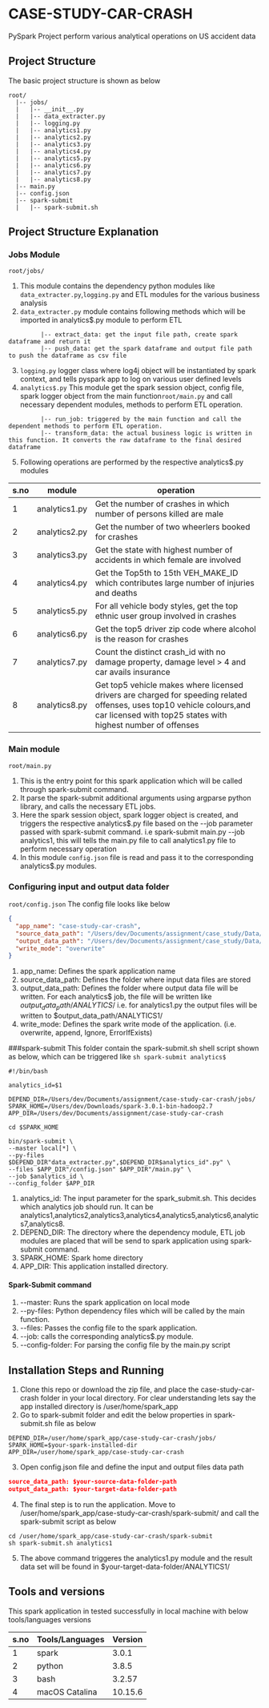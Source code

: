 # CASE-STUDY-CAR-CRASH
 PySpark Project perform various analytical operations on US accident data
 
## Project Structure
The basic project structure is shown as below

```
root/
  |-- jobs/
  |   |-- __init__.py
  |   |-- data_extracter.py
  |   |-- logging.py
  |   |-- analytics1.py
  |   |-- analytics2.py
  |   |-- analytics3.py
  |   |-- analytics4.py
  |   |-- analytics5.py
  |   |-- analytics6.py
  |   |-- analytics7.py
  |   |-- analytics8.py
  |-- main.py
  |-- config.json
  |-- spark-submit
  |   |-- spark-submit.sh
```

## Project Structure Explanation
### Jobs Module 
```root/jobs/```
1. This module contains the dependency python modules like ```data_extracter.py```,```logging.py``` and ETL modules for the various business analysis
2. ```data_extracter.py``` module contains following methods which will be imported in analytics$.py module to perform ETL
```
         |-- extract_data: get the input file path, create spark dataframe and return it
         |-- push_data: get the spark dataframe and output file path to push the dataframe as csv file
```
3. ```logging.py``` logger class where log4j object will be instantiated by spark context, and tells pyspark app to log on various user defined levels
4. ```analytics$.py``` This module get the spark session object, config file, spark logger object from the main function```root/main.py``` and call necessary dependent modules, methods to perform ETL operation.
```
         |-- run_job: triggered by the main function and call the dependent methods to perform ETL operation.
         |-- transform_data: the actual business logic is written in this function. It converts the raw dataframe to the final desired dataframe
```
5. Following operations are performed by the respective analytics$.py modules


| s.no | module        | operation                                                                                                                                                                               |
|------|---------------|-----------------------------------------------------------------------------------------------------------------------------------------------------------------------------------------|
| 1    | analytics1.py | Get the number of crashes in which number of persons killed are male                                                                                                                    |
| 2    | analytics2.py | Get the number of two wheerlers booked for crashes                                                                                                                                      |
| 3    | analytics3.py | Get the state with highest number of accidents in which female are involved                                                                                                             |
| 4    | analytics4.py | Get the Top5th to 15th VEH_MAKE_ID which contributes large number of injuries and deaths                                                                                                |
| 5    | analytics5.py | For all vehicle body styles, get the top ethnic user group involved in crashes                                                                                                                  |
| 6    | analytics6.py | Get the top5 driver zip code where alcohol is the reason for crashes                                                                                                                    |
| 7    | analytics7.py | Count the distinct crash_id with no damage property, damage level > 4 and car avails insurance                                                                                     |
| 8    | analytics8.py | Get top5 vehicle makes where licensed drivers are charged for speeding related offenses, uses top10 vehicle colours,and car licensed with top25 states with highest number of offenses |

### Main module
```root/main.py```
1. This is the entry point for this spark application which will be called through spark-submit command.
2. It parse the spark-submit additional arguments using argparse python library, and calls the necessary ETL jobs. 
3. Here the spark session object, spark logger object is created, and triggers the respective analytics$.py file based on the --job parameter passed with spark-submit command. i.e spark-submit main.py --job analytics1, this will tells the main.py file to call analytics1.py file to perform necessary operation
4. In this module ```config.json``` file is read and pass it to the corresponding analytics$.py modules.

### Configuring input and output data folder
```root/config.json```
The config file looks like below
```json
{
  "app_name": "case-study-car-crash",
  "source_data_path": "/Users/dev/Documents/assignment/case_study/Data/INPUT",
  "output_data_path": "/Users/dev/Documents/assignment/case_study/Data/OUTPUT",
  "write_mode": "overwrite"
}
```
1. app_name: Defines the spark application name
2. source_data_path: Defines the folder where input data files are stored
3. output_data_path: Defines the folder where output data file will be written. For each analytics$ job, the file will be written like $output_data_path/ANALYTICS$/
i.e. for analytics1.py the output files will be written to $output_data_path/ANALYTICS1/
4. write_mode: Defines the spark write mode of the application. (i.e. overwrite, append, Ignore, ErrorIfExists)

###spark-submit
This folder contain the spark-submit.sh shell script shown as below, which can be triggered like ```sh spark-submit analytics$```
```shell
#!/bin/bash

analytics_id=$1

DEPEND_DIR=/Users/dev/Documents/assignment/case-study-car-crash/jobs/
SPARK_HOME=/Users/dev/Downloads/spark-3.0.1-bin-hadoop2.7
APP_DIR=/Users/dev/Documents/assignment/case-study-car-crash

cd $SPARK_HOME

bin/spark-submit \
--master local[*] \
--py-files $DEPEND_DIR"data_extracter.py",$DEPEND_DIR$analytics_id".py" \
--files $APP_DIR"/config.json" $APP_DIR"/main.py" \
--job $analytics_id \
--config_folder $APP_DIR
```
1. analytics_id: The input parameter for the spark_submit.sh. This decides which analytics job should run. It can be analytics1,analytics2,analytics3,analytics4,analytics5,analytics6,analytics7,analytics8.
2. DEPEND_DIR: The directory where the dependency module, ETL job modules are placed that will be send to spark application using spark-submit command.
3. SPARK_HOME: Spark home directory
4. APP_DIR: This application installed directory.

#### Spark-Submit command
1. --master: Runs the spark application on local mode
2. --py-files: Python dependency files which will be called by the main function.
3. --files: Passes the config file to the spark application.
4. --job: calls the corresponding analytics$.py module.
5. --config-folder: For parsing the config file by the main.py script

## Installation Steps and Running
1. Clone this repo or download the zip file, and place the case-study-car-crash folder in your local directory. For clear understanding lets say the app installed directory is /user/home/spark_app
2. Go to spark-submit folder and edit the below properties in spark-submit.sh file as below
```
DEPEND_DIR=/user/home/spark_app/case-study-car-crash/jobs/
SPARK_HOME=$your-spark-installed-dir
APP_DIR=/user/home/spark_app/case-study-car-crash
```
3. Open config.json file and define the input and output files data path
```json
source_data_path: $your-source-data-folder-path
output_data_path: $your-target-data-folder-path
```
4. The final step is to run the application. Move to /user/home/spark_app/case-study-car-crash/spark-submit/ and call the spark-submit script as below
```
cd /user/home/spark_app/case-study-car-crash/spark-submit
sh spark-submit.sh analytics1
```
5. The above command triggeres the analytics1.py module and the result data set will be found in $your-target-data-folder/ANALYTICS1/


## Tools and versions
This spark application in tested successfully in local machine with below tools/languages versions

| s.no | Tools/Languages | Version |
|------|-----------------|---------|
| 1    | spark           | 3.0.1   |
| 2    | python          | 3.8.5   |
| 3    | bash            | 3.2.57  |
| 4    | macOS Catalina  | 10.15.6 |
